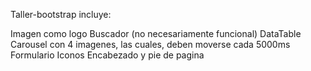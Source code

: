 Taller-bootstrap incluye:

Imagen como logo
Buscador (no necesariamente funcional)
DataTable
Carousel con 4 imagenes, las cuales, deben moverse cada 5000ms
Formulario
Iconos
Encabezado y pie de pagina
